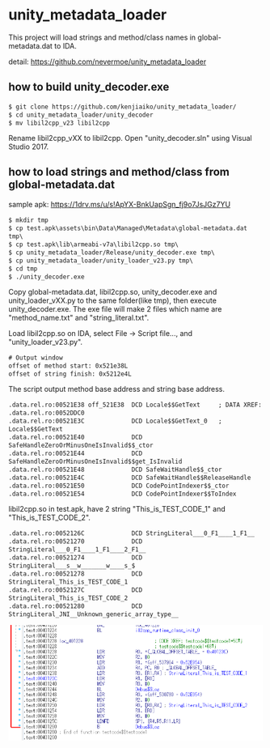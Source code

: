 # unity_metadata_loader

This project will load strings and method/class names in global-metadata.dat to IDA.

detail: https://github.com/nevermoe/unity_metadata_loader

## how to build unity_decoder.exe

    $ git clone https://github.com/kenjiaiko/unity_metadata_loader/
    $ cd unity_metadata_loader/unity_decoder
    $ mv libil2cpp_v23 libil2cpp

Rename libil2cpp_vXX to libil2cpp. Open "unity_decoder.sln" using Visual Studio 2017.

## how to load strings and method/class from global-metadata.dat

sample apk: https://1drv.ms/u/s!ApYX-BnkUapSgn_fj9o7JsJGz7YU

    $ mkdir tmp
    $ cp test.apk\assets\bin\Data\Managed\Metadata\global-metadata.dat tmp\
    $ cp test.apk\lib\armeabi-v7a\libil2cpp.so tmp\
    $ cp unity_metadata_loader/Release/unity_decoder.exe tmp\
    $ cp unity_metadata_loader/unity_loader_v23.py tmp\
    $ cd tmp
    $ ./unity_decoder.exe

Copy global-metadata.dat, libil2cpp.so, unity_decoder.exe and unity_loader_vXX.py to the same folder(like tmp\), then execute unity_decoder.exe. The exe file will make 2 files which name are "method_name.txt" and "string_literal.txt". 

Load libil2cpp.so on IDA, select File -> Script file..., and "unity_loader_v23.py".

    # Output window
    offset of method start: 0x521e38L
    offset of string finish: 0x5212e4L

The script output method base address and string base address.

    .data.rel.ro:00521E38 off_521E38  DCD Locale$$GetText     ; DATA XREF: .data.rel.ro:0052DDC0
    .data.rel.ro:00521E3C             DCD Locale$$GetText_0   ; Locale$$GetText
    .data.rel.ro:00521E40             DCD SafeHandleZeroOrMinusOneIsInvalid$$_ctor
    .data.rel.ro:00521E44             DCD SafeHandleZeroOrMinusOneIsInvalid$$get_IsInvalid
    .data.rel.ro:00521E48             DCD SafeWaitHandle$$_ctor
    .data.rel.ro:00521E4C             DCD SafeWaitHandle$$ReleaseHandle
    .data.rel.ro:00521E50             DCD CodePointIndexer$$_ctor
    .data.rel.ro:00521E54             DCD CodePointIndexer$$ToIndex

libil2cpp.so in test.apk, have 2 string "This_is_TEST_CODE_1" and "This_is_TEST_CODE_2".

    .data.rel.ro:0052126C             DCD StringLiteral___0_F1____1_F1__
    .data.rel.ro:00521270             DCD StringLiteral___0_F1____1_F1____2_F1__
    .data.rel.ro:00521274             DCD StringLiteral___s__w_______w____s_$
    .data.rel.ro:00521278             DCD StringLiteral_This_is_TEST_CODE_1
    .data.rel.ro:0052127C             DCD StringLiteral_This_is_TEST_CODE_2
    .data.rel.ro:00521280             DCD StringLiteral_JNI__Unknown_generic_array_type__

![](sample.png "sample")
